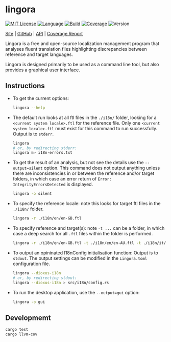 # lingora

[![MIT License](https://img.shields.io/github/license/nigeleke/lingora?style=plastic)](https://github.com/nigeleke/lingora/blob/master/LICENSE)
[![Language](https://img.shields.io/badge/language-Rust-blue.svg?style=plastic)](https://www.rust-lang.org/)
[![Build](https://img.shields.io/github/actions/workflow/status/nigeleke/lingora/acceptance.yml?style=plastic)](https://github.com/nigeleke/lingora/actions/workflows/acceptance.yml)
[![Coverage](https://img.shields.io/codecov/c/github/nigeleke/lingora?style=plastic)](https://codecov.io/gh/nigeleke/lingora)
![Version](https://img.shields.io/github/v/tag/nigeleke/lingora?style=plastic)

  [Site](https://nigeleke.github.io/lingora) \| [GitHub](https://github.com/nigeleke/lingora) \| [API](https://nigeleke.github.io/lingora/api/lingora/index.html) \| [Coverage Report](https://nigeleke.github.io/lingora/coverage/index.html)

Lingora is a free and open-source localization management program that analyses
fluent translation files highlighting discrepancies between reference and target
languages.

Lingora is designed primarily to be used as a command line tool, but also provides
a graphical user interface.

## Instructions

* To get the current options:
  ```bash
  lingora --help
  ```

* The default run looks at all ftl files in the `./i18n/` folder, looking for a `<current system locale>.ftl` for the reference file.
  Only one `<current system locale>.ftl` must exist for this command to run successfully. Output is to `stderr`.
  ```bash
  lingora
  # or, by redirecting stderr:
  lingora &> i18n-errors.txt
  ```

* To get the result of an analysis, but not see the details use the `--output=silent` option.  This command does not output anything
  unless there are inconsistencies in or between the reference and/or target folders, in which case an error return of
  `Error: IntegrityErrorsDetected` is displayed.
  ```bash
  lingora -o silent
  ```

* To specify the reference locale: note this looks for target ftl files in the `./i18n/` folder.
  ```bash
  lingora -r ./i18n/en/en-GB.ftl
  ```

* To specify reference and target(s): note `-t ...` can be a folder, in which case a deep search for all `.ftl` files within the folder is performed.
  ```bash
  lingora -r ./i18n/en/en-GB.ftl -t ./i18n/en/en-AU.ftl -t ./i18n/it/it.ftl
  ```

* To output an opininated I18nConfig initialisation function: Output is to `stdout`. The output settings can be modified in the `Lingora.toml`
  configuration file.
  ```bash
  lingora --dioxus-i18n
  # or, by redirecting stdout:
  lingora --dioxus-i18n > src/i18n/config.rs
  ```

* To run the desktop application, use the `--output=gui` option:
  ```bash
  lingora -o gui
  ```

## Developmemt

```bash
cargo test
cargo llvm-cov
```
